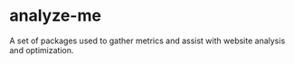# analyze-me
A set of packages used to gather metrics and assist with website analysis and optimization.
